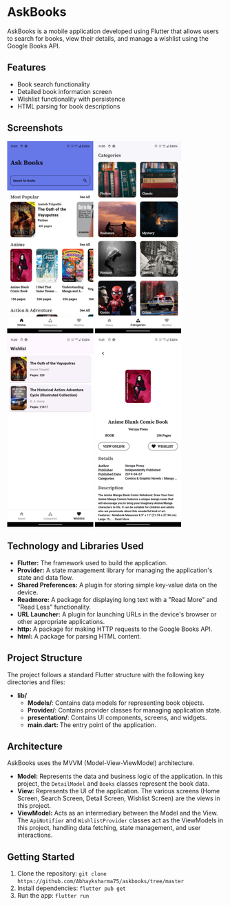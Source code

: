 # AskBooks

AskBooks is a mobile application developed using Flutter that allows users to search for books, view their details, and manage a wishlist using the Google Books API.

## Features

*   Book search functionality
*   Detailed book information screen
*   Wishlist functionality with persistence
*   HTML parsing for book descriptions

## Screenshots

<img src="assets/Screenshot_20241211-233012.png" width="200" /> <img src="assets/Screenshot_20241211-233016.png" width="200" /> <img src="assets/Screenshot_20241211-233029.png" width="200" /> <img src="assets/Screenshot_20241211-233126.png" width="200"/>

## Technology and Libraries Used

*   **Flutter:** The framework used to build the application.
*   **Provider:** A state management library for managing the application's state and data flow.
*   **Shared Preferences:** A plugin for storing simple key-value data on the device.
*   **Readmore:** A package for displaying long text with a "Read More" and "Read Less" functionality.
*   **URL Launcher:** A plugin for launching URLs in the device's browser or other appropriate applications.
*   **http:** A package for making HTTP requests to the Google Books API.
*   **html:** A package for parsing HTML content.

## Project Structure

The project follows a standard Flutter structure with the following key directories and files:

*   **lib/**
    *   **Models/**: Contains data models for representing book objects.
    *   **Provider/**: Contains provider classes for managing application state.
    *   **presentation/**: Contains UI components, screens, and widgets.
    *   **main.dart:** The entry point of the application.

## Architecture

AskBooks uses the MVVM (Model-View-ViewModel) architecture.

*   **Model:** Represents the data and business logic of the application. In this project, the `DetailModel` and `Books` classes represent the book data.
*   **View:** Represents the UI of the application. The various screens (Home Screen, Search Screen, Detail Screen, Wishlist Screen) are the views in this project.
*   **ViewModel:** Acts as an intermediary between the Model and the View. The `ApiNotifier` and `WishlistProvider` classes act as the ViewModels in this project, handling data fetching, state management, and user interactions.

## Getting Started

1.  Clone the repository: `git clone https://github.com/Abhayksharma75/askbooks/tree/master`
2.  Install dependencies: `flutter pub get`
3.  Run the app: `flutter run`

